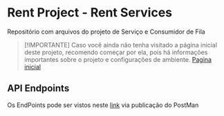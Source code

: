 # Rent Project - Rent Services
Repositório com arquivos do projeto de Serviço e Consumidor de Fila

>[!IMPORTANTE]
>Caso você ainda não tenha visitado a página inicial deste projeto, recomendo começar por ela, pois há informações importantes sobre o projeto e configurações de ambiente.
>[Pagina inicial](https://github.com/cteotonio-rent)

## API Endpoints

Os EndPoints pode ser vistos neste [link](https://documenter.getpostman.com/view/3894025/2sA3Qy4oiY#83fb3122-2d87-4b0a-a87c-ae62937d42d7) via publicação do PostMan 
